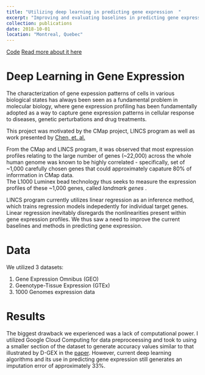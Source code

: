 ```yaml
---
title: "Utilizing deep learning in predicting gene expression  "
excerpt: "Improving and evaluating baselines in predicting gene expression"
collection: publications
date: 2018-10-01
location: "Montreal, Quebec"
---
```


[Code](https://github.com/kmualim/comp561_project)  [Read more about it here](https://github.com/kmualim/comp561_project/blob/master/bioc561_report%20(1).pdf)

# Deep Learning in Gene Expression

The characterization of gene expession patterns of cells in various biological states has always been seen as a fundamental problem in molecular biology, where gene expression 
profiling has been fundamentally adopted as a way to capture gene expression patterns in cellular response to diseases, genetic perturbations and drug treatments.

This project was motivated by the CMap project, LINCS program as well as work presented by [Chen, et. al.](/files/geneexpr.pdf)

From the CMap and LINCS program, it was observed that most expression profiles relating to the large number of genes (~22,000) across the whole human genome was known to be highly correlated - specifically,  set of ~1,000 carefully chosen genes that could approximately capature 80% of inforrmation in CMap data.  
The L1000 Luminex bead technology thus seeks to measure the expression profiles of these ~1,000 genes, called <i> landmark genes </i>. 

LINCS program currently utilizes linear regression as an inference method, which trains regression models indepedently for individual target genes. Linear regression inevitably disregards the nonlinearities present within gene expression profiles.  We thus saw a need to improve the current baselines and methods in predicting gene expression.

# Data 

We utilized 3 datasets: 
1. Gene Expression Omnibus (GEO)
2. Geenotype-Tissue Expression (GTEx) 
3. 1000 Genomes expression data 


# Results 

The biggest drawback we experienced was a lack of computational power. I utilized Google Cloud Computing for data preproceessing and took to using 
a smaller section of the dataset to generate accuracy values similar to that illustrated by D-GEX in the [paper](/files/geneexpr.pdf). 
However, current deep learning algorithms and its use in predicting gene expression still generates an imputation error of approximately 33%. 

 
